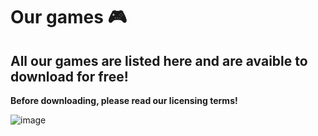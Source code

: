 # Our games 🎮
## All our games are listed here and are avaible to download for free!

**Before downloading, please read our licensing terms!**

![image]()

